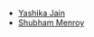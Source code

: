 * [Yashika Jain](https://github.com/yashika1410)
* [Shubham Menroy](https://github.com/shubham9672)

